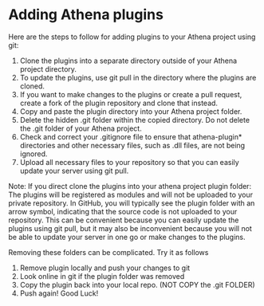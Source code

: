 # Adding Athena plugins
Here are the steps to follow for adding plugins to your Athena project using git:

1. Clone the plugins into a separate directory outside of your Athena project directory.
2. To update the plugins, use git pull in the directory where the plugins are cloned.
3. If you want to make changes to the plugins or create a pull request, create a fork of the plugin repository and clone that instead.
4. Copy and paste the plugin directory into your Athena project folder.
5. Delete the hidden .git folder within the copied directory. Do not delete the .git folder of your Athena project.
6. Check and correct your .gitignore file to ensure that athena-plugin* directories and other necessary files, such as .dll files, are not being ignored.
7. Upload all necessary files to your repository so that you can easily update your server using git pull.

Note: If you direct clone the plugins into your athena project plugin folder: The plugins will be registered as modules and will not be uploaded to your private repository. In GitHub, you will typically see the plugin folder with an arrow symbol, indicating that the source code is not uploaded to your repository. This can be convenient because you can easily update the plugins using git pull, but it may also be inconvenient because you will not be able to update your server in one go or make changes to the plugins.

Removing these folders can be complicated. Try it as follows
1. Remove plugin locally and push your changes to git
2. Look online in git if the plugin folder was removed
3. Copy the plugin back into your local repo. (NOT COPY the .git FOLDER)
4. Push again! Good Luck!
